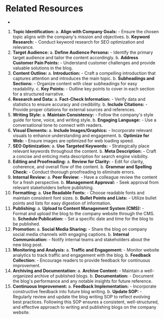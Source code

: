 <!-- Unsupported block type: callout -->

<!-- Unsupported block type: column_list -->

# Related Resources

- 




1. **Topic Identification:**   a. **Align with Company Goals:**      - Ensure the chosen topic aligns with the company's mission and objectives.   b. **Keyword Research:**      - Conduct keyword research for SEO optimization and relevance.
2. **Target Audience:**   a. **Define Audience Persona:**      - Identify the primary target audience and tailor the content accordingly.   b. **Address Customer Pain Points:**      - Understand customer challenges and provide valuable solutions in the blog.
3. **Content Outline:**   a. **Introduction:**      - Craft a compelling introduction that captures attention and introduces the main topic.   b. **Subheadings and Sections:**      - Organize content with clear subheadings for easy readability.   c. **Key Points:**      - Outline key points to cover in each section for a structured narrative.
4. **Research and Data:**   a. **Fact-Check Information:**      - Verify data and statistics to ensure accuracy and credibility.   b. **Include Citations:**      - Provide proper citations for external sources and references.
5. **Writing Style:**   a. **Maintain Consistency:**      - Follow the company's style guide for tone, voice, and writing style.   b. **Engaging Language:**      - Use a conversational tone to connect with readers.
6. **Visual Elements:**   a. **Include Images/Graphics:**      - Incorporate relevant visuals to enhance understanding and engagement.   b. **Optimize for Web:**      - Ensure images are optimized for web loading speed.
7. **SEO Optimization:**   a. **Use Targeted Keywords:**      - Strategically place relevant keywords throughout the content.   b. **Meta Description:**      - Craft a concise and enticing meta description for search engine visibility.
8. **Editing and Proofreading:**   a. **Review for Clarity:**      - Edit for clarity, coherence, and overall flow of the content.   b. **Grammar and Spelling Check:**      - Conduct thorough proofreading to eliminate errors.
9. **Internal Review:**   a. **Peer Review:**      - Have a colleague review the content for a fresh perspective.   b. **Management Approval:**      - Seek approval from relevant stakeholders before publishing.
10. **Formatting:**    a. **Use Readable Fonts:**        - Choose readable fonts and maintain consistent font sizes.    b. **Bullet Points and Lists:**        - Utilize bullet points and lists for easy digestion of information.
11. **Publishing:**    a. **Upload to Content Management System (CMS):**        - Format and upload the blog to the company website through the CMS.    b. **Schedule Publication:**        - Set a specific date and time for the blog to be published.
12. **Promotion:**    a. **Social Media Sharing:**        - Share the blog on company social media channels with engaging captions.    b. **Internal Communication:**        - Notify internal teams and stakeholders about the new blog post.
13. **Monitoring and Analysis:**    a. **Traffic and Engagement:**        - Monitor website analytics to track traffic and engagement with the blog.    b. **Feedback Collection:**        - Encourage readers to provide feedback for continuous improvement.
14. **Archiving and Documentation:**    a. **Archive Content:**        - Maintain a well-organized archive of published blogs.    b. **Documentation:**        - Document the blog's performance and any notable insights for future reference.
15. **Continuous Improvement:**    a. **Feedback Implementation:**        - Incorporate constructive feedback into future blog writing.    b. **Update SOP:**        - Regularly review and update the blog writing SOP to reflect evolving best practices.
Following this SOP ensures a consistent, well-structured, and effective approach to writing and publishing blogs on the company website.